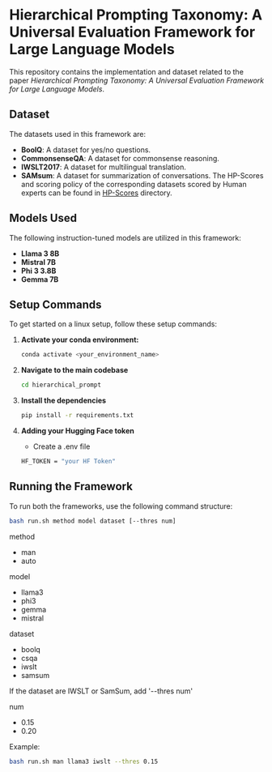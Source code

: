 # Hierarchical Prompting Taxonomy: A Universal Evaluation Framework for Large Language Models

This repository contains the implementation and dataset related to the paper *Hierarchical Prompting Taxonomy: A Universal Evaluation Framework for Large Language Models*.

## Dataset

The datasets used in this framework are:

- **BoolQ**: A dataset for yes/no questions.
- **CommonsenseQA**: A dataset for commonsense reasoning.
- **IWSLT2017**: A dataset for multilingual translation.
- **SAMsum**: A dataset for summarization of conversations.
  The HP-Scores and scoring policy of the corresponding datasets scored by Human experts can be found in [HP-Scores](./HP_scores) directory.

## Models Used

The following instruction-tuned models are utilized in this framework:

- **Llama 3 8B**
- **Mistral 7B**
- **Phi 3 3.8B**
- **Gemma 7B**

## Setup Commands

To get started on a linux setup, follow these setup commands:


1. **Activate your conda environment:**
    ```sh
    conda activate <your_environment_name>
    ```
    
2. **Navigate to the main codebase**
   ```sh
   cd hierarchical_prompt
   ```
   
3. **Install the dependencies**
   ```sh
   pip install -r requirements.txt
   ```
4. **Adding your Hugging Face token**
   - Create a .env file
   ```sh
   HF_TOKEN = "your HF Token"
   ```

## Running the Framework

To run both the frameworks, use the following command structure:

```sh
bash run.sh method model dataset [--thres num]
```
method

  - man
  - auto
    
model

  - llama3
  - phi3
  - gemma
  - mistral
    
dataset

  - boolq
  - csqa
  - iwslt
  - samsum
    
If the dataset are IWSLT or SamSum, add '--thres num'

num
  - 0.15
  - 0.20
    
Example: 
   ```sh
   bash run.sh man llama3 iwslt --thres 0.15
   ```

